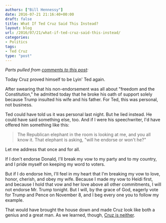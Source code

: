 ```yaml
---
authors: ["Bill Hennessy"]
date: 2016-07-21 21:16:40+00:00
draft: false
title: What If Ted Cruz Said This Instead?
layout: blog
url: /2016/07/21/what-if-ted-cruz-said-this-instead/
categories:
- Politics
tags:
- Ted Cruz
type: "post"
---
```


_Parts pulled from [comments to this post](https://hennessysview.com/2016/07/21/how-donald-trump-destroyed-ted-cruz/):_

Today Cruz proved himself to be Lyin' Ted again.

After swearing that his non-endorsement was all about "freedom and the Constitution," he admitted today that he broke his oath of support solely because Trump insulted his wife and his father. For Ted, this was personal, not business.

Ted could have told us it was personal last night. But he lied instead. He could have said something else, too. And if I were his speechwriter, I'd have offered him something like this:



> The Republican elephant in the room is looking at me, and you all know it. That elephant is asking, "will he endorse or won't he?"

Let me address that once and for all.

If I don't endorse Donald, I'll break my vow to my party and to my country, and I pride myself on keeping my word to voters.

But if I do endorse him, I'll feel in my heart that I'm breaking my vow to love, honor, cherish, and obey my wife. Because I made my vow to Heidi first, and because I hold that vow and her love above all other commitments, I will not endorse Mr. Trump tonight. But I will, by the grace of God, eagerly vote for Trump and Pence on November 8, and I beg every one you to follow my example.



That would have brought the house down and made Cruz look like both a genius and a great man. As we learned, though, [Cruz is neither](https://hennessysview.com/2016/07/20/what-its-like-to-meet-ted-cruz/).
